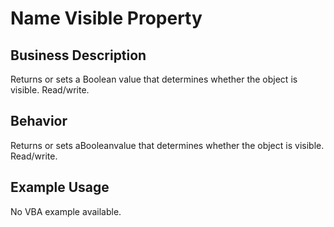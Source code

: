 # Name Visible Property

## Business Description
Returns or sets a Boolean value that determines whether the object is visible. Read/write.

## Behavior
Returns or sets aBooleanvalue that determines whether the object is visible. Read/write.

## Example Usage
No VBA example available.